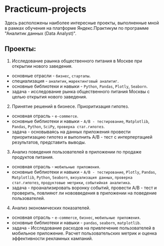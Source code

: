 # Practicum-projects

Здесь расположены наиболее интересные проекты, выполненные мной в рамках обучения на платформе Яндекс.Практикум по программе "Аналитик данных (Data Analyst)".

## Проекты:
1. Исследование раынка общественного питания в Москве при открытии нового заведения.
- основные отрасли - `бизнес`, `стартапы`.
- специализация - `аналитик`, `маректинговый аналитиг`.
- основные библиотеки и навыки - `Python`, `Pandas`, `Plotly`, `Seaborn`.
- задача - исследование рынка общественного питания Москвы с целью открытия нового заведения.

2. Принятие решений в бизнесе. Приоритизация гипотез.
- основная отрасль - `e-commerce`.
- основные библиотеки и навыки - `A/B - тестирование`, `Matplotlib`, `Pandas`, `Python`, `SciPy`, `проверка стат.гипотез`.
- задача - основываясь на данных приложения провести приоритизацию гипотез и выполнить A/B - тест с интерпертацией результатов, представить выводы.

3. Анализ поведения пользователей в приложении по продаже продуктов питания.
- основная отрасль - `мобильные приложения`.
- основные библиотеки и навыки - `A/B - тестирование`, `Plotly`, `Pandas`, `Matplotlib`, `Python`, `Seaborn`, `визуализация данных`, `проверка стат.гипотез`, `продуктовые метрики`, `событийная аналитика`.
- задача - проанализировать воронку событий, провести A/B - тест и проверить, повлияют ли нововведения в приложении на поведение пользователей.

4. Анализ экономических показателей.
- основная отрасль - `e-commerce`, `бизнес`, `мобильные приложения`.
- основные библиотеки и навыки - `pandas`, `seaborn`, `matplotlib`.
- задача - Исследование расходов на привлечение пользователей в мобильное приложение. Расчет пользовательских метрик и оценка эффективности рекламных кампаний.
